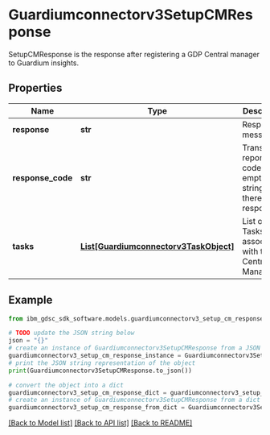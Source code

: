 # Guardiumconnectorv3SetupCMResponse

SetupCMResponse is the response after registering a GDP Central manager to Guardium insights.

## Properties

Name | Type | Description | Notes
------------ | ------------- | ------------- | -------------
**response** | **str** | Response message. | [optional] 
**response_code** | **str** | Translatable reponse code or empty string if there is no response. | [optional] 
**tasks** | [**List[Guardiumconnectorv3TaskObject]**](Guardiumconnectorv3TaskObject.md) | List of Tasks associated with the Central Manager. | [optional] 

## Example

```python
from ibm_gdsc_sdk_software.models.guardiumconnectorv3_setup_cm_response import Guardiumconnectorv3SetupCMResponse

# TODO update the JSON string below
json = "{}"
# create an instance of Guardiumconnectorv3SetupCMResponse from a JSON string
guardiumconnectorv3_setup_cm_response_instance = Guardiumconnectorv3SetupCMResponse.from_json(json)
# print the JSON string representation of the object
print(Guardiumconnectorv3SetupCMResponse.to_json())

# convert the object into a dict
guardiumconnectorv3_setup_cm_response_dict = guardiumconnectorv3_setup_cm_response_instance.to_dict()
# create an instance of Guardiumconnectorv3SetupCMResponse from a dict
guardiumconnectorv3_setup_cm_response_from_dict = Guardiumconnectorv3SetupCMResponse.from_dict(guardiumconnectorv3_setup_cm_response_dict)
```
[[Back to Model list]](../README.md#documentation-for-models) [[Back to API list]](../README.md#documentation-for-api-endpoints) [[Back to README]](../README.md)


